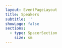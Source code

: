 ```yaml
---
layout: EventPageLayout
title: Speakers
subtitle: ''
showLogo: false
sections:
  - type: SpacerSection
    size: sm
---
```

